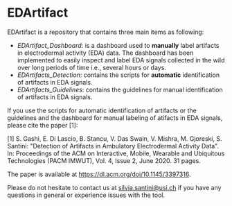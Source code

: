 
# EDArtifact 
EDArtifact is a repository that contains three main items as following:

- *EDArtifact_Dashboard*: is a dashboard used to **manually** label artifacts in electrodermal activity (EDA) data. The dashboard has been implemented to easily inspect and label EDA signals collected in the wild over long periods of time i.e., several hours or days. 
- *EDArtifacts_Detection*: contains the scripts for **automatic** identification of artifacts in EDA signals.
- *EDArtifacts_Guidelines*: contains the guidelines for manual identification of artifacts in EDA signals.

If you use the scripts for automatic identification of artifacts or the guidelines and the dashboard for manual labeling of atifacts in EDA signals, please cite the paper [1]: 

[1] S. Gashi, E. Di Lascio, B. Stancu, V. Das Swain, V. Mishra, M. Gjoreski, S. Santini: "Detection of Artifacts in Ambulatory Electrodermal Activity Data". In:  Proceedings of the ACM on Interactive, Mobile, Wearable and Ubiquitous Technologies (PACM IMWUT), Vol. 4, Issue 2, June 2020. 31 pages. 

The paper is available at https://dl.acm.org/doi/10.1145/3397316. 

Please do not hesitate to contact us at silvia.santini@usi.ch if you have any questions in general or experience issues with the tool.










